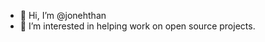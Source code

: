 - 👋 Hi, I’m @jonehthan
- 👀 I’m interested in helping work on open source projects.

<!---
jonehthan/jonehthan is a ✨ special ✨ repository because its `README.md` (this file) appears on your GitHub profile.
You can click the Preview link to take a look at your changes.
--->
